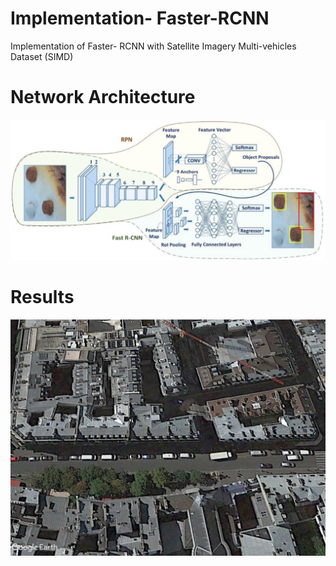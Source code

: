 # Implementation- Faster-RCNN
 Implementation of Faster- RCNN with Satellite Imagery Multi-vehicles Dataset (SIMD)
# Network Architecture
![](/Images/FasterRCNNArch.png)
# Results
![](/Images/FasterRCNNResults.png)

